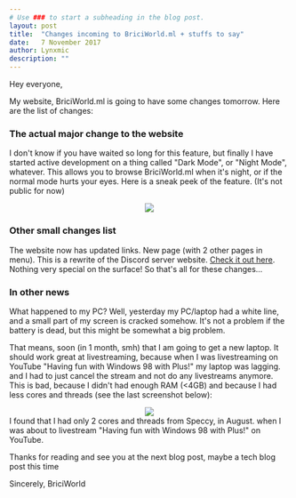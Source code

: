 ```yaml
---
# Use ### to start a subheading in the blog post.
layout: post
title:  "Changes incoming to BriciWorld.ml + stuffs to say"
date:   7 November 2017
author: Lynxmic
description: ""
---
```

Hey everyone,

My website, BriciWorld.ml is going to have some changes tomorrow. Here are the list of changes:

### The actual major change to the website

I don't know if you have waited so long for this feature, but finally I have started active development on a thing called "Dark Mode", or "Night Mode", whatever. This allows you to browse BriciWorld.ml when it's night, or if the normal mode hurts your eyes. Here is a sneak peek of the feature. (It's not public for now)
<center><img style="max-width: 45%; height: auto;" src="http://lynxmic.github.io/img/postmedia/opera_2017-11-07_18-30-46.png"></center>

### Other small changes list

The website now has updated links.
New page (with 2 other pages in menu). This is a rewrite of the Discord server website. [Check it out here][1].
Nothing very special on the surface!
So that's all for these changes...

### In other news

What happened to my PC?
Well, yesterday my PC/laptop had a white line, and a small part of my screen is cracked somehow. 
It's not a problem if the battery is dead, but this might be somewhat a big problem. 

That means, soon (in 1 month, smh) that I am going to get a new laptop. It should work great at livestreaming, because when I was livestreaming on YouTube "Having fun with Windows 98 with Plus!" my laptop was lagging. and I had to just cancel the stream and not do any livestreams anymore. This is bad, because I didn't had enough RAM (<4GB) and because I had less cores and threads (see the last screenshot below):
<center><img src="http://lynxmic.github.io/img/postmedia/Speccy_2017-11-07_19-07-15.png"></center>
I found that I had only 2 cores and threads from Speccy, in August. when I was about to livestream "Having fun with Windows 98 with Plus!" on YouTube.

Thanks for reading and see you at the next blog post, maybe a tech blog post this time

Sincerely,
BriciWorld

[1]: http://discord.briciworld.ml/